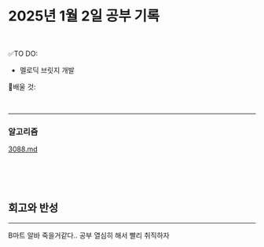 # 2025년 1월 2일 공부 기록 

<br>

✅TO DO: 

- 멜로딕 브릿지 개발

💭배울 것:


<br>

---







### 알고리즘

[3088.md](..%2F..%2F..%2FAlgorithm%2FSolvedProblem%2F%EB%9E%9C%EB%8D%A4%EB%A7%88%EB%9D%BC%ED%86%A4%2F021%7E040%2F%EC%BD%94%EC%8A%A4-031%2F3088%2F3088.md)




<br><br><br>






## 회고와 반성

---

B마트 알바 죽을거같다.. 공부 열심히 해서 빨리 취직하자
